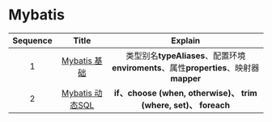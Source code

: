 # Mybatis



| Sequence |                            Title                             |                           Explain                            |
| :------: | :----------------------------------------------------------: | :----------------------------------------------------------: |
|    1     | [Mybatis 基础](https://github.com/Y-CrazySnail/Mybatis/tree/master/1.Mybatis%E5%9F%BA%E7%A1%80) | 类型别名**typeAliases**、配置环境**enviroments**、属性**properties**、映射器**mapper** |
|    2     | [Mybatis 动态SQL](https://github.com/Y-CrazySnail/Mybatis/tree/master/2.Mybatis%E5%8A%A8%E6%80%81SQL) | **if、choose (when, otherwise)、 trim (where, set)、 foreach** |

